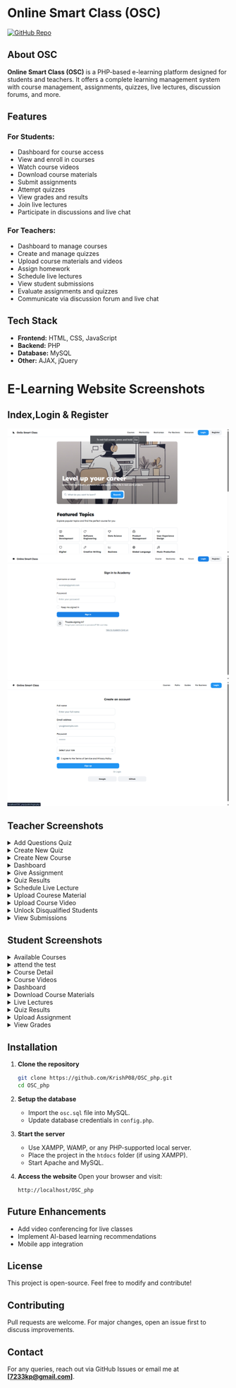 # Online Smart Class (OSC)

[![GitHub Repo](https://img.shields.io/badge/GitHub-OSC_php-blue?style=flat&logo=github)](https://github.com/KrishP08/OSC_php)

## About OSC
**Online Smart Class (OSC)** is a PHP-based e-learning platform designed for students and teachers. It offers a complete learning management system with course management, assignments, quizzes, live lectures, discussion forums, and more.

## Features
### **For Students:**
- Dashboard for course access
- View and enroll in courses
- Watch course videos
- Download course materials
- Submit assignments
- Attempt quizzes
- View grades and results
- Join live lectures
- Participate in discussions and live chat

### **For Teachers:**
- Dashboard to manage courses
- Create and manage quizzes
- Upload course materials and videos
- Assign homework
- Schedule live lectures
- View student submissions
- Evaluate assignments and quizzes
- Communicate via discussion forum and live chat

## Tech Stack
- **Frontend:** HTML, CSS, JavaScript
- **Backend:** PHP
- **Database:** MySQL
- **Other:** AJAX, jQuery
  
# E-Learning Website Screenshots  

## Index,Login & Register  
![Index](Screenshort/Index.png)  
![Login](Screenshort/Login.png)  
![Register](Screenshort/signup.png)  

## Teacher Screenshots  
<details>
  <summary>Add Questions Quiz</summary>
  <img src="Screenshort/teacher/TAQ.png" width="600">
</details>

<details>
  <summary>Create New Quiz</summary>
  <img src="Screenshort/teacher/TCNQ.png" width="600">
</details>

<details>
  <summary>Create New Course</summary>
  <img src="Screenshort/teacher/TcreateeC.png" width="600">
</details>

<details>
  <summary>Dashboard</summary>
  <img src="Screenshort/teacher/tD.png" width="600">
</details>

<details>
  <summary>Give Assignment</summary>
  <img src="Screenshort/teacher/TGA.png" width="600">
</details>

<details>
  <summary>Quiz Results</summary>
  <img src="Screenshort/teacher/TQR.png" width="600">
</details>

<details>
  <summary>Schedule Live Lecture</summary>
  <img src="Screenshort/teacher/tSLL.png" width="600">
</details>

<details>
  <summary>Upload Courese Material</summary>
  <img src="Screenshort/teacher/TUCM.png" width="600">
</details>

<details>
  <summary>Upload Course Video</summary>
  <img src="Screenshort/teacher/TUCV.png" width="600">
</details>

<details>
  <summary>Unlock Disqualified Students</summary>
  <img src="Screenshort/teacher/TUDS.png" width="600">
</details>

<details>
  <summary>View Submissions</summary>
  <img src="Screenshort/teacher/TVS.png" width="600">
</details>

## Student Screenshots  
<details>
  <summary>Available Courses</summary>
  <img src="Screenshort/student/SAC.png" width="600">
</details>

<details>
  <summary>attend the test</summary>
  <img src="Screenshort/student/SAT.png" width="600">
</details>

<details>
  <summary>Course Detail</summary>
  <img src="Screenshort/student/SCD1.png" width="600">
  <img src="Screenshort/student/SCD2.png" width="600">
</details>

<details>
  <summary>Course Videos</summary>
  <img src="Screenshort/student/SCV.png" width="600">
</details>

<details>
  <summary>Dashboard</summary>
  <img src="Screenshort/student/SD1.png" width="600">
  <img src="Screenshort/student/SD2.png" width="600">
</details>

<details>
  <summary>Download Course Materials</summary>
  <img src="Screenshort/student/SDCM.png" width="600">
</details>

<details>
  <summary>Live Lectures</summary>
  <img src="Screenshort/student/SLL.png" width="600">
</details>

<details>
  <summary>Quiz Results</summary>
  <img src="Screenshort/student/SQR.png" width="600">
</details>

<details>
  <summary>Upload Assignment</summary>
  <img src="Screenshort/student/SUA.png" width="600">
</details>

<details>
  <summary>View Grades</summary>
  <img src="Screenshort/student/SVG.png" width="600">
</details>

## Installation
1. **Clone the repository**
   ```bash
   git clone https://github.com/KrishP08/OSC_php.git
   cd OSC_php
   ```
2. **Setup the database**
   - Import the `osc.sql` file into MySQL.
   - Update database credentials in `config.php`.

3. **Start the server**
   - Use XAMPP, WAMP, or any PHP-supported local server.
   - Place the project in the `htdocs` folder (if using XAMPP).
   - Start Apache and MySQL.

4. **Access the website**
   Open your browser and visit:
   ```
   http://localhost/OSC_php
   ```

## Future Enhancements
- Add video conferencing for live classes
- Implement AI-based learning recommendations
- Mobile app integration

## License
This project is open-source. Feel free to modify and contribute!

## Contributing
Pull requests are welcome. For major changes, open an issue first to discuss improvements.

## Contact
For any queries, reach out via GitHub Issues or email me at **[7233kp@gmail.com]**.
